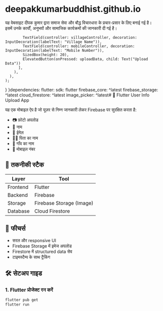 # deepakkumarbuddhist.github.io
यह वेबसाइट दीपक कुमार द्वारा समाज सेवा और बौद्ध विचारधारा के प्रचार-प्रसार के लिए बनाई गई है। इसमें उनके कार्यों, अनुभवों और सामाजिक कार्यक्रमों की जानकारी दी गई है।

            TextField(controller: villageController, decoration: InputDecoration(labelText: "Village Name")),
            TextField(controller: mobileController, decoration: InputDecoration(labelText: "Mobile Number")),
            SizedBox(height: 20),
            ElevatedButton(onPressed: uploadData, child: Text("Upload Data"))
          ],
        ),
      ),
    );
  }
}dependencies:
  flutter:
    sdk: flutter
  firebase_core: ^latest
  firebase_storage: ^latest
  cloud_firestore: ^latest
  image_picker: ^latest# 📲 Flutter User Info Upload App

यह एक मोबाइल ऐप है जो यूज़र से निम्न जानकारी लेकर Firebase पर सुरक्षित करता है:
- 📷 फ़ोटो अपलोड
- 🙋 नाम
- 📧 ईमेल
- 👨‍👦 पिता का नाम
- 🏡 गाँव का नाम
- 📱 मोबाइल नंबर

## 🔧 तकनीकी स्टैक

| Layer        | Tool           |
|--------------|----------------|
| Frontend     | Flutter        |
| Backend      | Firebase       |
| Storage      | Firebase Storage (Image) |
| Database     | Cloud Firestore|

## 🚀 फीचर्स

- सरल और responsive UI
- Firebase Storage में इमेज अपलोड
- Firestore में structured data सेव
- टाइमस्टैम्प के साथ ट्रैकिंग

## 🛠️ सेटअप गाइड

### 1. Flutter प्रोजेक्ट रन करें

```bash
flutter pub get
flutter run
